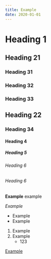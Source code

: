 ```yaml
---
title: Example
date: 2020-01-01
---
```


# Heading 1

## Heading 21

### Heading 31

### Heading 32

### Heading 33

## Heading 22

### Heading 34

#### Heading 4

##### Heading 5

###### Heading 6

###### Heading 6

**Example**
example

_Example_

- Example
- Example

1. Example
2. Example
    - 123

[Example](https://example.com)
